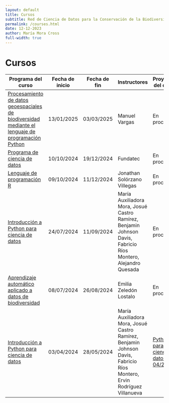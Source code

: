 ```yaml
---
layout: default
title: Cursos
subtitle: Red de Ciencia de Datos para la Conservación de la Biodiversidad Mesoamericana
permalink: /courses.html
date: 12-12-2023
author: María Mora Cross
full-width: true
---
```



# Cursos

| Programa del curso | Fecha de inicio | Fecha de fin | Instructores | Proyectos del curso |
| ------------------ | :-------------: | :----------: | ------------ | ------------------- |
| [Procesamiento de datos geoespaciales de biodiversidad mediante el lenguaje de programación Python][GIS]                             | 13/01/2025 |  03/03/2025 | Manuel Vargas | En proceso |
| [Programa de ciencia de datos][ds_julio]                             | 10/10/2024 | 19/12/2024 | Fundatec | En proceso |
| [Lenguaje de programación R][lenguaje_R]                             | 09/10/2024 |  11/12/2024 | Jonathan Solórzano Villegas | En proceso |
| [Introducción a Python para ciencia de datos][python_julio] | 24/07/2024 | 11/09/2024 | María Auxiliadora Mora, Josué Castro Ramírez, Benjamin Johnson Davis, Fabricio Ríos Montero, Alejandro Quesada | En proceso |
| [Aprendizaje automático aplicado a datos de biodiversidad][ML_julio] | 08/07/2024 | 26/08/2024 | Emilia Zeledón Lostalo | En proceso |
| [Introducción a Python para ciencia de datos][python_abril]          | 03/04/2024 | 28/05/2024 | María Auxiliadora Mora, Josué Castro Ramírez, Benjamin Johnson Davis, Fabricio Ríos Montero, Ervin Rodríguez Villanueva | [Python para ciencia de datos 04/2024][python_abril_proyectos]|



<!-- Python Julio 2024-->
[python_julio]:/cursos/2024-07-python-ciencia-datos.html
[python_julio_form]:https://forms.gle/Z5qZ9rgy1WoVavc69

<!-- ML Julio 2024-->
[ML_julio]:/cursos/2024-06-machine-learning.html
[ML_julio_form]:https://forms.gle/SojwgcUT1iN3Sn1H6

<!-- Ciencia de Datos Julio 2024-->
[ds_julio]:/formularios/invitacion-ciencia-datos.html
[ds_julio_form]:https://forms.gle/VA7xoS22GckH2S396

<!-- Python Abril 2024-->
[python_abril]:/cursos/2024-03-python-ciencia-datos.html
[python_abril_form]:https://forms.gle/XbZCbuSoV33FiPc1A
[python_abril_proyectos]:/proyectos/2024-04-python-ciencia-datos.html

<!-- Lenguaje de Programación R-->
[lenguaje_R]:/cursos/2024-08-lenguaje-programacion-R.html
[lenguaje_R_form]: https://docs.google.com/forms/d/e/1FAIpQLSdND7N3UCjgXMbDp6ULa6TGbbnYhrCSA0rpcvrNhqKR1D42rQ/viewform?usp=sharing

<!-- GIS-->
[GIS]:/cursos/2024-12-sistemas-informacion-geografica.html
[GIS_form]: https://docs.google.com/forms/d/e/1FAIpQLSeb35GlNsgWKTpKUINvkFK-hNwGk1J4aXpGy2oXYcNmMkUeLg/viewform